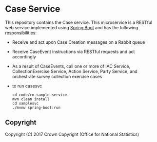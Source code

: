 # Case Service
This repository contains the Case service. This microservice is a RESTful web service implemented using [Spring Boot](http://projects.spring.io/spring-boot/) and has the following responsibilities:

* Receive and act upon Case Creation messages on a Rabbit queue
* Receive CaseEvent instructions via RESTful requests and act accordingly
* As a result of CaseEvents, call one or more of IAC Service, CollectionExercise Service, Action Service, Party Service, and orchestrate survey collection exercise cases

* to run casesvc

      cd code/rm-sample-service
      mvn clean install
      cd samplesvc
      ./mvnw spring-boot:run


## Copyright
Copyright (C) 2017 Crown Copyright (Office for National Statistics)
